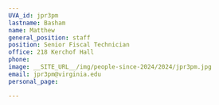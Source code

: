 ```yaml
---
UVA_id: jpr3pm
lastname: Basham
name: Matthew
general_position: staff
position: Senior Fiscal Technician
office: 218 Kerchof Hall
phone:
image: __SITE_URL__/img/people-since-2024/2024/jpr3pm.jpg
email: jpr3pm@virginia.edu
personal_page:

---
```

